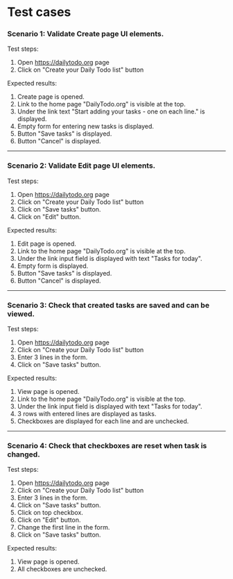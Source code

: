 # **Test cases**

### **Scenario 1**: Validate Create page UI elements.
Test steps:
1. Open https://dailytodo.org page
2. Click on "Create your Daily Todo list" button

Expected results:
1. Create page is opened.
2. Link to the home page "DailyTodo.org" is visible at the top.
3. Under the link text "Start adding your tasks - one on each line." is displayed.
4. Empty form for entering new tasks is displayed.
5. Button "Save tasks" is displayed.
6. Button "Cancel" is displayed.
___

### **Scenario 2**: Validate Edit page UI elements.
Test steps:
1. Open https://dailytodo.org page
2. Click on "Create your Daily Todo list" button
3. Click on "Save tasks" button.
4. Click on "Edit" button.

Expected results:
1. Edit page is opened.
2. Link to the home page "DailyTodo.org" is visible at the top.
3. Under the link input field is displayed with text "Tasks for today".
4. Empty form is displayed.
5. Button "Save tasks" is displayed.
6. Button "Cancel" is displayed.
___

### **Scenario 3**: Check that created tasks are saved and can be viewed.
Test steps:
1. Open https://dailytodo.org page
2. Click on "Create your Daily Todo list" button
3. Enter 3 lines in the form.
4. Click on "Save tasks" button.

Expected results:
1. View page is opened.
2. Link to the home page "DailyTodo.org" is visible at the top.
3. Under the link input field is displayed with text "Tasks for today".
4. 3 rows with entered lines are displayed as tasks.
5. Checkboxes are displayed for each line and are unchecked.
___

### **Scenario 4**: Check that checkboxes are reset when task is changed.
Test steps:
1. Open https://dailytodo.org page
2. Click on "Create your Daily Todo list" button
3. Enter 3 lines in the form.
4. Click on "Save tasks" button.
5. Click on top checkbox.
6. Click on "Edit" button.
7. Change the first line in the form.
8. Click on "Save tasks" button.

Expected results:
1. View page is opened.
2. All checkboxes are unchecked.
